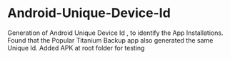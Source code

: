 Android-Unique-Device-Id
========================

Generation of Android Unique Device Id , to identify the App Installations.
Found that the Popular Titanium Backup app also generated the same Unique Id.
Added APK at root folder for testing
